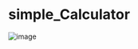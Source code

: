 # simple_Calculator
![image](https://user-images.githubusercontent.com/106008744/224306999-c807c6db-eb31-4c09-9211-5b49aea8b808.png)
